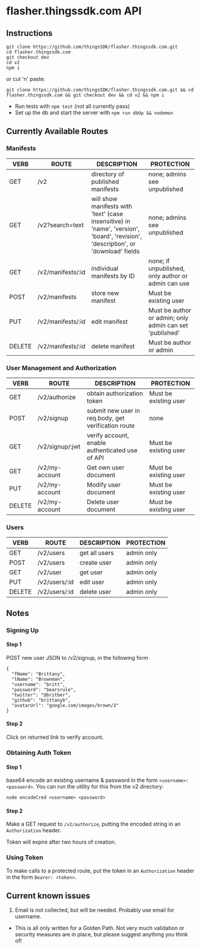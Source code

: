 # flasher.thingssdk.com API

## Instructions
```
git clone https://github.com/thingsSDK/flasher.thingssdk.com.git
cd flasher.thingssdk.com
git checkout dev
cd v2
npm i
```
or cut 'n' paste:

`git clone https://github.com/thingsSDK/flasher.thingssdk.com.git && cd flasher.thingssdk.com && git checkout dev && cd v2 && npm i`
* Run tests with `npm test` (not all currently pass)
* Set up the db and start the server with `npm run dbUp && nodemon`

## Currently Available Routes
### Manifests

VERB|ROUTE|DESCRIPTION|PROTECTION
---|----|----|---
GET|/v2|directory of published manifests|none; admins see unpublished
GET|/v2?search=text|will show manifests with 'text' (case insensitive) in 'name', 'version', 'board', 'revision', 'description', or 'download' fields|none; admins see unpublished
GET|/v2/manifests/:id| individual manifests by ID|none; if unpublished, only author or admin can use
POST|/v2/manifests|store new manifest|Must be existing user
PUT|/v2/manifests/:id|edit manifest|Must be author or admin; only admin can set 'published'
DELETE|/v2/manifests/:id|delete manifest|Must be author or admin

### User Management and Authorization
VERB|ROUTE|DESCRIPTION|PROTECTION
---|----|----|---
GET|/v2/authorize|obtain authorization token|Must be existing user
POST|/v2/signup|submit new user in req.body, get verification route|none
GET|/v2/signup/:jwt|verify account, enable authenticated use of API|Must be existing user
GET|/v2/my-account|Get own user document|Must be existing user
PUT|/v2/my-account|Modify user document|Must be existing user
DELETE|/v2/my-account|Delete user document|Must be existing user

### Users
VERB|ROUTE|DESCRIPTION|PROTECTION
---|----|----|---
GET|/v2/users|get all users|admin only
POST|/v2/users|create user|admin only
GET|/v2/user|get user|admin only
PUT|/v2/users/:id|edit user|admin only
DELETE|/v2/users/:id|delete user|admin only

## Notes

### Signing Up
#### Step 1
POST new user JSON to /v2/signup, in the following form
```
{
  "fName": "Brittany",
  "lName": "Brownman",
  "username": "britt",
  "password": "bearsrule",
  "twitter": "@britber",
  "github": "brittanyb",
  "avatarUrl": "google.com/images/brown/3"
}
```
#### Step 2
Click on returned link to verify account.

### Obtaining Auth Token
#### Step 1

base64 encode an existing username & password in the form `<username>:<password>`. You can run the utility for this from the v2 directory:
```
node encodeCred <username> <password>
```
#### Step 2
Make a GET request to `/v2/authorize`, putting the encoded string in an `Authorization` header.

Token will expire after two hours of creation.
### Using Token
To make calls to a protected route, put the token in an `Authorization` header in the form `Bearer: <token>`.

## Current known issues
1. Email is not collected, but will be needed. Probably use email for username.
* This is all only written for a Golden Path. Not very much validation or security measures are in place, but please suggest anything you think of!
